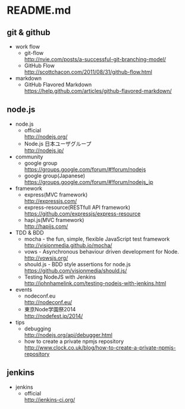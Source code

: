 # README.md

## git & github

- work flow  
  - git-flow  
    http://nvie.com/posts/a-successful-git-branching-model/
  - GitHub Flow  
    http://scottchacon.com/2011/08/31/github-flow.html
- markdown
  - GitHub Flavored Markdown  
    https://help.github.com/articles/github-flavored-markdown/

## node.js

- node.js
  - official  
    http://nodejs.org/
  - Node.js 日本ユーザグループ  
    http://nodejs.jp/
- community
  - google group  
    https://groups.google.com/forum/#!forum/nodejs
  - google group(Japanese)  
    https://groups.google.com/forum/#!forum/nodejs_jp
- framework
  - express(MVC framework)  
    http://expressjs.com/
  - express-resource(RESTfull API framework)  
    https://github.com/expressjs/express-resource
  - hapi.js(MVC framework)  
    http://hapijs.com/
- TDD & BDD
  - mocha - the fun, simple, flexible JavaScript test framework  
    http://visionmedia.github.io/mocha/
  - vows - Asynchronous behaviour driven development for Node.  
    http://vowsjs.org/
  - should.js - BDD style assertions for node.js  
    https://github.com/visionmedia/should.js/
  - Testing NodeJS with Jenkins  
    http://johnhamelink.com/testing-nodejs-with-jenkins.html
- events
  - nodeconf.eu  
    http://nodeconf.eu/
  - 東京Node学園祭2014  
    http://nodefest.jp/2014/
- tips
  - debugging  
    http://nodejs.org/api/debugger.html
  - how to create a private npmjs repository  
    http://www.clock.co.uk/blog/how-to-create-a-private-npmjs-repository
  
## jenkins

- jenkins
  - official  
    http://jenkins-ci.org/
